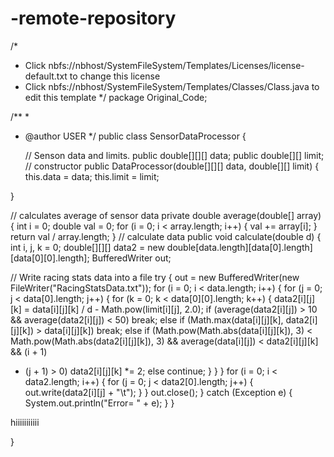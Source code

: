 # -remote-repository
/*
 * Click nbfs://nbhost/SystemFileSystem/Templates/Licenses/license-default.txt to change this license
 * Click nbfs://nbhost/SystemFileSystem/Templates/Classes/Class.java to edit this template
 */
package Original_Code;

/**
 *
 * @author USER
 */
public class SensorDataProcessor {
    
    // Senson data and limits.
public double[][][] data;
public double[][] limit;
// constructor
public DataProcessor(double[][][] data, double[][] limit) {
this.data = data;
this.limit = limit;
    
    
}


// calculates average of sensor data
private double average(double[] array) {
int i = 0;
double val = 0;
for (i = 0; i < array.length; i++) {
val += array[i];
}
return val / array.length;
}
// calculate data
public void calculate(double d) {
int i, j, k = 0;
double[][][] data2 = new
double[data.length][data[0].length][data[0][0].length];
BufferedWriter out;



// Write racing stats data into a file
try {
out = new BufferedWriter(new FileWriter("RacingStatsData.txt"));
for (i = 0; i < data.length; i++) {
for (j = 0; j < data[0].length; j++) {
for (k = 0; k < data[0][0].length; k++) {
data2[i][j][k] = data[i][j][k] / d -
Math.pow(limit[i][j], 2.0);
if (average(data2[i][j]) > 10 && average(data2[i][j]) 
< 50)
break;
else if (Math.max(data[i][j][k], data2[i][j][k]) > 
data[i][j][k])
break;
else if (Math.pow(Math.abs(data[i][j][k]), 3) < 
Math.pow(Math.abs(data2[i][j][k]), 3)
&& average(data[i][j]) < data2[i][j][k] && (i + 1) 
* (j + 1) > 0)
data2[i][j][k] *= 2;
else
continue;
}
}
}
for (i = 0; i < data2.length; i++) {
for (j = 0; j < data2[0].length; j++) {
out.write(data2[i][j] + "\t");
}
}
out.close();
} catch (Exception e) {
System.out.println("Error= " + e);
}
}

hiiiiiiiiiii



}